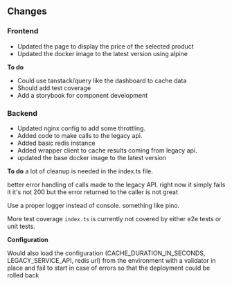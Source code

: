 ## Changes

### Frontend

  - Updated the page to display the price of the selected product
  - Updated the docker image to the latest version using alpine

**To do**
  - Could use tanstack/query like the dashboard to cache data
  - Should add test coverage
  - Add a storybook for component development


### Backend

- Updated nginx config to add some throttling.
- Added code to make calls to the legacy api.
- Added basic redis instance
- Added wrapper client to cache results coming from legacy api.
- updated the base docker image to the latest version

**To do**
a lot of cleanup is needed in the index.ts file.

better error handling of calls made to the legacy API. right now it simply fails it it's not 200 but the error returned to the caller is not great

Use a proper logger instead of console. something like pino.

More test coverage `index.ts` is currently not covered by either e2e tests or unit tests.

**Configuration**

Would also load the configuration (CACHE_DURATION_IN_SECONDS, LEGACY_SERVICE_API, redis url) from the environment with a validator in place and fail to start in case of errors so that the deployment could be rolled back